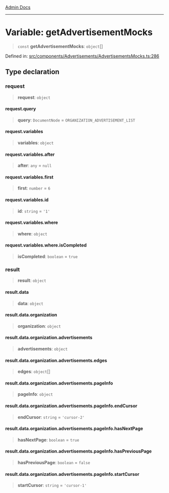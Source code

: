 [Admin Docs](/)

***

# Variable: getAdvertisementMocks

> `const` **getAdvertisementMocks**: `object`[]

Defined in: [src/components/Advertisements/AdvertisementsMocks.ts:286](https://github.com/PalisadoesFoundation/talawa-admin/blob/main/src/components/Advertisements/AdvertisementsMocks.ts#L286)

## Type declaration

### request

> **request**: `object`

#### request.query

> **query**: `DocumentNode` = `ORGANIZATION_ADVERTISEMENT_LIST`

#### request.variables

> **variables**: `object`

#### request.variables.after

> **after**: `any` = `null`

#### request.variables.first

> **first**: `number` = `6`

#### request.variables.id

> **id**: `string` = `'1'`

#### request.variables.where

> **where**: `object`

#### request.variables.where.isCompleted

> **isCompleted**: `boolean` = `true`

### result

> **result**: `object`

#### result.data

> **data**: `object`

#### result.data.organization

> **organization**: `object`

#### result.data.organization.advertisements

> **advertisements**: `object`

#### result.data.organization.advertisements.edges

> **edges**: `object`[]

#### result.data.organization.advertisements.pageInfo

> **pageInfo**: `object`

#### result.data.organization.advertisements.pageInfo.endCursor

> **endCursor**: `string` = `'cursor-2'`

#### result.data.organization.advertisements.pageInfo.hasNextPage

> **hasNextPage**: `boolean` = `true`

#### result.data.organization.advertisements.pageInfo.hasPreviousPage

> **hasPreviousPage**: `boolean` = `false`

#### result.data.organization.advertisements.pageInfo.startCursor

> **startCursor**: `string` = `'cursor-1'`
